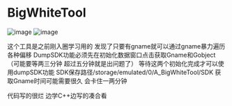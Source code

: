 # BigWhiteTool
![image](https://github.com/BigWhite666/BigWhiteTool/assets/141211205/00623027-c9d0-4f68-b38a-4bb22e98ccb7)
![image](https://github.com/BigWhite666/BigWhiteTool/assets/141211205/6f166859-6132-4930-8e6b-03cf8ce546ba)

这个工具是之前刚入圈学习用的 发现了只要有gname就可以通过gname暴力遍历各种偏移
DumpSDK功能必须先在初始化数据窗口点击获取Gname和Gobject（可能要等两三分钟 超过五分钟就是出问题了） 等待这两个初始化完成才可以使用dumpSDK功能
SDK保存路径/storage/emulated/0/A_BigWhiteTool/SDK
获取Gname时间可能需要很久 会卡住一两分钟

代码写的很烂 边学C++边写的凑合看
